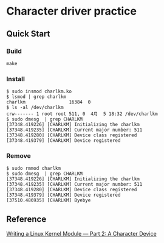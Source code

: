 # Character driver practice

## Quick Start

### Build

```shell
make
```

### Install

```shell
$ sudo insmod charlkm.ko
$ lsmod | grep charlkm
charlkm                16384  0
$ ls -al /dev/charlkm
crw------- 1 root root 511, 0  4月  5 18:32 /dev/charlkm
$ sudo dmesg  | grep CHARLKM
[37348.419226] [CHARLKM] Initializing the charlkm
[37348.419235] [CHARLKM] Current major number: 511
[37348.419280] [CHARLKM] Device class registered
[37348.419379] [CHARLKM] Device registered
```

### Remove

```shell
$ sudo rmmod charlkm
$ sudo dmesg  | grep CHARLKM
[37348.419226] [CHARLKM] Initializing the charlkm
[37348.419235] [CHARLKM] Current major number: 511
[37348.419280] [CHARLKM] Device class registered
[37348.419379] [CHARLKM] Device registered
[37510.486935] [CHARLKM] Byebye

```

## Reference

[Writing a Linux Kernel Module — Part 2: A Character Device](http://derekmolloy.ie/writing-a-linux-kernel-module-part-2-a-character-device/)